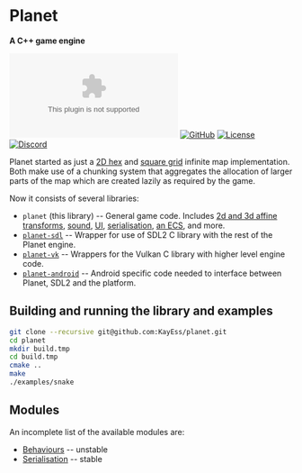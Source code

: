 # Planet

**A C++ game engine**

[![Documentation](https://badgen.net/static/docs/blue5alamander.com)](https://blue5alamander.com/open-source/planet/)
[![GitHub](https://badgen.net/badge/Github/planet/green?icon=github)](https://github.com/Blue5alamander/planet/)
[![License](https://badgen.net/github/license/Blue5alamander/planet)](https://github.com/Blue5alamander/planet/blob/main/LICENSE_1_0.txt)
[![Discord](https://badgen.net/badge/icon/discord?icon=discord&label)](https://discord.gg/tKSabUa52v)

Planet started as just a [2D hex](https://blue5alamander.com/open-source/planet/include/planet/map/hex.hpp) and [square grid](https://blue5alamander.com/open-source/planet/include/planet/map/square.hpp) infinite map implementation. Both make use of a chunking system that aggregates the allocation of larger parts of the map which are created lazily as required by the game.

Now it consists of several libraries:

* `planet` (this library) -- General game code. Includes [2d and 3d affine transforms](https://blue5alamander.com/open-source/planet/include/planet/affine/), [sound](https://blue5alamander.com/open-source/planet/include/planet/audio/), [UI](https://blue5alamander.com/open-source/planet/include/planet/ui/), [serialisation](https://blue5alamander.com/open-source/planet/include/planet/serialise/), [an ECS](https://blue5alamander.com/open-source/planet/include/planet/ecs/), and more.
* [`planet-sdl`](https://blue5alamander.com/open-source/planet-sdl/) -- Wrapper for use of SDL2 C library with the rest of the Planet engine.
* [`planet-vk`](https://blue5alamander.com/open-source/planet-vk/) -- Wrappers for the Vulkan C library with higher level engine code.
* [`planet-android`](https://blue5alamander.com/open-source/planet-android) -- Android specific code needed to interface between Planet, SDL2 and the platform.


## Building and running the library and examples


```bash
git clone --recursive git@github.com:KayEss/planet.git
cd planet
mkdir build.tmp
cd build.tmp
cmake ..
make
./examples/snake
```


## Modules

An incomplete list of the available modules are:

* [Behaviours](./include/behaviour/) -- unstable
* [Serialisation](./include/serialise/) -- stable
